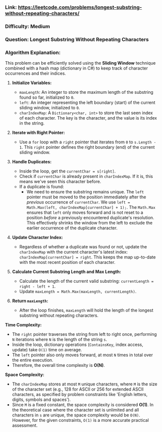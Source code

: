 ### Link: https://leetcode.com/problems/longest-substring-without-repeating-characters/
### Difficulty: Medium
### Question: Longest Substring Without Repeating Characters

### Algorithm Explanation:

This problem can be efficiently solved using the **Sliding Window** technique combined with a hash map (dictionary in C#) to keep track of character occurrences and their indices.

1.  **Initialize Variables:**
    *   `maxLength`: An integer to store the maximum length of the substring found so far, initialized to `0`.
    *   `left`: An integer representing the left boundary (start) of the current sliding window, initialized to `0`.
    *   `charIndexMap`: A `Dictionary<char, int>` to store the last seen index of each character. The key is the character, and the value is its index in the string.

2.  **Iterate with Right Pointer:**
    *   Use a `for` loop with a `right` pointer that iterates from `0` to `s.Length - 1`. This `right` pointer defines the right boundary (end) of the current sliding window.

3.  **Handle Duplicates:**
    *   Inside the loop, get the `currentChar = s[right]`.
    *   Check if `currentChar` is already present in `charIndexMap`. If it is, this means we've seen this character before.
    *   If a duplicate is found:
        *   We need to ensure the substring remains unique. The `left` pointer must be moved to the position immediately after the *previous* occurrence of `currentChar`. We use `left = Math.Max(left, charIndexMap[currentChar] + 1);`. The `Math.Max` ensures that `left` only moves forward and is not reset to a position *before* a previously encountered duplicate's resolution. This effectively shrinks the window from the left to exclude the earlier occurrence of the duplicate character.

4.  **Update Character Index:**
    *   Regardless of whether a duplicate was found or not, update the `charIndexMap` with the current character's latest index: `charIndexMap[currentChar] = right`. This keeps the map up-to-date with the most recent position of each character.

5.  **Calculate Current Substring Length and Max Length:**
    *   Calculate the length of the current valid substring: `currentLength = right - left + 1`.
    *   Update `maxLength = Math.Max(maxLength, currentLength)`.

6.  **Return `maxLength`:**
    *   After the loop finishes, `maxLength` will hold the length of the longest substring without repeating characters.

**Time Complexity:**
*   The `right` pointer traverses the string from left to right once, performing `N` iterations where `N` is the length of the string `s`.
*   Inside the loop, dictionary operations (`ContainsKey`, index access, update) take `O(1)` time on average.
*   The `left` pointer also only moves forward, at most `N` times in total over the entire execution.
*   Therefore, the overall time complexity is **O(N)**.

**Space Complexity:**
*   The `charIndexMap` stores at most `M` unique characters, where `M` is the size of the character set (e.g., 128 for ASCII or 256 for extended ASCII characters, as specified by problem constraints like 'English letters, digits, symbols and spaces').
*   Since `M` is a fixed constant, the space complexity is considered **O(1)**. In the theoretical case where the character set is unlimited and all characters in `s` are unique, the space complexity would be `O(N)`. However, for the given constraints, `O(1)` is a more accurate practical assessment.
